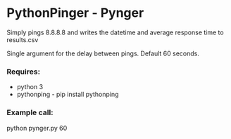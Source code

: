 # PythonPinger - Pynger

Simply pings 8.8.8.8 and writes the datetime and average response time to results.csv

Single argument for the delay between pings. Default 60 seconds.

### Requires:
 * python 3
 * pythonping - pip install pythonping

### Example call:

python pynger.py 60

